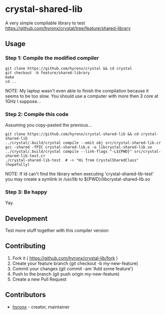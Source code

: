 # crystal-shared-lib

A very simple compilable library to test https://github.com/hyronx/crystal/tree/feature/shared-library

## Usage

### Step 1: Compile the modified compiler

```
git clone https://github.com/hyronx/crystal && cd crystal
git checkout -b feature/shared-library
make
cd ..
```
NOTE: My laptop wasn't even able to finish the compilation because it seems to be too slow.
      You should use a computer with more then 3 core at 1GHz I suppose... 

### Step 2: Compile this code

Assuming you copy-pasted the previous...
```
git clone https://github.com/hyronx/crystal-shared-lib && cd crystal-shared-lib
../crystal/.build/crystal compile --emit obj src/crystal-shared-lib.cr
gcc -shared -fPIC crystal-shared-lib.o -o libcrystal-shared-lib.so 
../crystal/.build/crystal compile --link-flags "-L${PWD}" src/crystal-shared-lib-test.cr
./crystal-shared-lib-test  # -> "Hi from CrystalSharedClass" (hopefully)
```
NOTE: If ld can't find the library when executing 'crystal-shared-lib-test'
      you may create a symlink in /usr/lib to ${PWD}/libcrystal-shared-lib.so 

### Step 3: Be happy

Yay.

## Development

Test more stuff together with this compiler version

## Contributing

1. Fork it ( https://github.com/hyronx/crystal-lib/fork )
2. Create your feature branch (git checkout -b my-new-feature)
3. Commit your changes (git commit -am 'Add some feature')
4. Push to the branch (git push origin my-new-feature)
5. Create a new Pull Request

## Contributors

- [hyronx](https://github.com/hyronx)  - creator, maintainer

